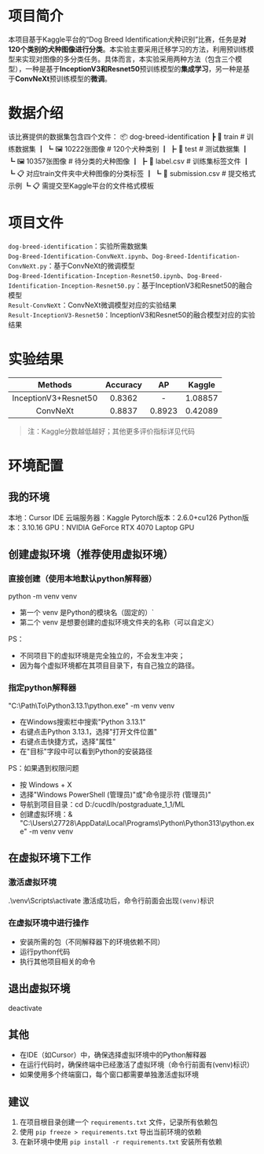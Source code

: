 # 项目简介
本项目基于Kaggle平台的“Dog Breed Identification犬种识别”比赛，任务是**对120个类别的犬种图像进行分类**。本实验主要采用迁移学习的方法，利用预训练模型来实现对图像的多分类任务。具体而言，本实验采用两种方法（包含三个模型），一种是基于**InceptionV3和Resnet50**预训练模型的**集成学习**，另一种是基于**ConvNeXt**预训练模型的**微调**。
# 数据介绍
该比赛提供的数据集包含四个文件：
📦 dog-breed-identification
 ┣ 📂 train            # 训练数据集
 ┃ ┗ 🖼️ 10222张图像    # 120个犬种类别
 ┃
 ┣ 📂 test             # 测试数据集
 ┃ ┗ 🖼️ 10357张图像    # 待分类的犬种图像
 ┃
 ┣ 📄 label.csv        # 训练集标签文件
 ┃ ┗ 📋 对应train文件夹中犬种图像的分类标签
 ┃
 ┗ 📄 submission.csv   # 提交格式示例
   ┗ 📋 需提交至Kaggle平台的文件格式模板
# 项目文件
`dog-breed-identification`：实验所需数据集  
`Dog-Breed-Identification-ConvNeXt.ipynb`、`Dog-Breed-Identification-ConvNeXt.py`：基于ConvNeXt的微调模型  
`Dog-Breed-Identification-Inception-Resnet50.ipynb`、`Dog-Breed-Identification-Inception-Resnet50.py`：基于InceptionV3和Resnet50的融合模型  
`Result-ConvNeXt`：ConvNeXt微调模型对应的实验结果  
`Result-InceptionV3-Resnet50`：InceptionV3和Resnet50的融合模型对应的实验结果  
# 实验结果
| Methods | Accuracy | AP | Kaggle |
|:-------:|:--------:|:--:|:------:|
| InceptionV3+Resnet50 | 0.8362 | - | 1.08857 |
| ConvNeXt | 0.8837 | 0.8923 | 0.42089 |
> 注：Kaggle分数越低越好；其他更多评价指标详见代码
# 环境配置
## 我的环境
本地：Cursor IDE
云端服务器：Kaggle
Pytorch版本：2.6.0+cu126
Python版本：3.10.16
GPU：NVIDIA GeForce RTX 4070 Laptop GPU

## 创建虚拟环境（推荐使用虚拟环境）
### 直接创建（使用本地默认python解释器）
python -m venv venv
- 第一个 venv 是Python的模块名（固定的）`
- 第二个 venv 是想要创建的虚拟环境文件夹的名称（可以自定义）

PS：
- 不同项目下的虚拟环境是完全独立的，不会发生冲突；
- 因为每个虚拟环境都在其项目目录下，有自己独立的路径。

### 指定python解释器
"C:\Path\To\Python3.13.1\python.exe" -m venv venv
- 在Windows搜索栏中搜索"Python 3.13.1"
- 右键点击Python 3.13.1，选择"打开文件位置"
- 右键点击快捷方式，选择"属性"
- 在"目标"字段中可以看到Python的安装路径

PS：如果遇到权限问题
- 按 Windows + X
- 选择"Windows PowerShell (管理员)"或"命令提示符 (管理员)"
- 导航到项目目录：cd D:/cucdlh/postgraduate_1_1/ML
- 创建虚拟环境：& "C:\Users\27728\AppData\Local\Programs\Python\Python313\python.exe" -m venv venv

## 在虚拟环境下工作
### 激活虚拟环境
.\venv\Scripts\activate
激活成功后，命令行前面会出现`(venv)`标识
### 在虚拟环境中进行操作
- 安装所需的包（不同解释器下的环境依赖不同）
- 运行python代码
- 执行其他项目相关的命令

## 退出虚拟环境
deactivate

## 其他
- 在IDE（如Cursor）中，确保选择虚拟环境中的Python解释器
- 在运行代码时，确保终端中已经激活了虚拟环境（命令行前面有(venv)标识）
- 如果使用多个终端窗口，每个窗口都需要单独激活虚拟环境

## 建议
1. 在项目根目录创建一个 `requirements.txt` 文件，记录所有依赖包
2. 使用 `pip freeze > requirements.txt` 导出当前环境的依赖
3. 在新环境中使用 `pip install -r requirements.txt` 安装所有依赖